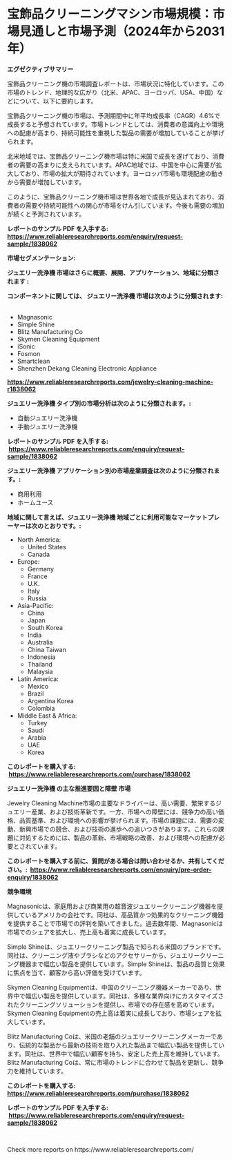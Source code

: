 <p><h1>宝飾品クリーニングマシン市場規模：市場見通しと市場予測（2024年から2031年）</h1></p><p><strong>エグゼクティブサマリー</strong></p>
<p><p>宝飾品クリーニング機の市場調査レポートは、市場状況に特化しています。この市場のトレンド、地理的な広がり（北米、APAC、ヨーロッパ、USA、中国）などについて、以下に要約します。</p><p>宝飾品クリーニング機の市場は、予測期間中に年平均成長率（CAGR）4.6%で成長すると予想されています。市場トレンドとしては、消費者の意識向上や環境への配慮が高まり、持続可能性を重視した製品の需要が増加していることが挙げられます。</p><p>北米地域では、宝飾品クリーニング機市場は特に米国で成長を遂げており、消費者の需要の高まりに支えられています。APAC地域では、中国を中心に需要が拡大しており、市場の拡大が期待されています。ヨーロッパ市場も環境配慮の動きから需要が増加しています。</p><p>このように、宝飾品クリーニング機市場は世界各地で成長が見込まれており、消費者の需要や持続可能性への関心が市場をけん引しています。今後も需要の増加が続くと予測されています。</p></p>
<p><strong>レポートのサンプル PDF を入手する: <a href="https://www.reliableresearchreports.com/enquiry/request-sample/1838062">https://www.reliableresearchreports.com/enquiry/request-sample/1838062</a></strong></p>
<p><strong>市場セグメンテーション:</strong></p>
<p><strong> ジュエリー洗浄機 市場はさらに概要、展開、アプリケーション、地域に分類されます :</strong></p>
<p><strong>コンポーネントに関しては、 ジュエリー洗浄機 市場は次のように分類されます: &nbsp;</strong></p>
<p><ul><li>Magnasonic</li><li>Simple Shine</li><li>Blitz Manufacturing Co</li><li>Skymen Cleaning Equipment</li><li>iSonic</li><li>Fosmon</li><li>Smartclean</li><li>Shenzhen Dekang Cleaning Electronic Appliance</li></ul></p>
<p><strong><a href="https://www.reliableresearchreports.com/jewelry-cleaning-machine-r1838062">https://www.reliableresearchreports.com/jewelry-cleaning-machine-r1838062</a></strong></p>
<p><strong> ジュエリー洗浄機 タイプ別の市場分析は次のように分類されます。:</strong></p>
<p><ul><li>自動ジュエリー洗浄機</li><li>手動ジュエリー洗浄機</li></ul></p>
<p><strong>レポートのサンプル PDF を入手する: &nbsp;<a href="https://www.reliableresearchreports.com/enquiry/request-sample/1838062">https://www.reliableresearchreports.com/enquiry/request-sample/1838062</a></strong></p>
<p><strong> ジュエリー洗浄機 アプリケーション別の市場産業調査は次のように分類されます。:</strong></p>
<p><ul><li>商用利用</li><li>ホームユース</li></ul></p>
<p><strong>地域に関して言えば、ジュエリー洗浄機 地域ごとに利用可能なマーケットプレーヤーは次のとおりです。:</strong></p>
<p><ul>
    <li>
        North America:
        <ul>
            <li>United States</li>
            <li>Canada</li>
        </ul>
    </li>
    <li>
        Europe:
        <ul>
            <li>Germany</li>
            <li>France</li>
            <li>U.K.</li>
            <li>Italy</li>
            <li>Russia</li>
        </ul>
    </li>
    <li>
        Asia-Pacific:
        <ul>
            <li>China</li>
            <li>Japan</li>
            <li>South Korea</li>
            <li>India</li>
            <li>Australia</li>
            <li>China Taiwan</li>
            <li>Indonesia</li>
            <li>Thailand</li>
            <li>Malaysia</li>
        </ul>
    </li>
    <li>
        Latin America:
        <ul>
            <li>Mexico</li>
            <li>Brazil</li>
            <li>Argentina Korea</li>
            <li>Colombia</li>
        </ul>
    </li>
    <li>
        Middle East & Africa:
        <ul>
            <li>Turkey</li>
            <li>Saudi</li>
            <li>Arabia</li>
            <li>UAE</li>
            <li>Korea</li>
        </ul>
    </li>
    </ul></p>
<p><strong>このレポートを購入する: &nbsp;<a href="https://www.reliableresearchreports.com/purchase/1838062">https://www.reliableresearchreports.com/purchase/1838062</a></strong></p>
<p><strong>ジュエリー洗浄機 の主な推進要因と障壁 市場</strong></p>
<p><p>Jewelry Cleaning Machine市場の主要なドライバーは、高い需要、繁栄するジュエリー産業、および技術革新です。一方、市場への障壁には、競争力の高い価格、品質基準、および環境への影響が挙げられます。市場の課題には、需要の変動、新興市場での競合、および技術の進歩への追いつきがあります。これらの課題に対処するためには、製品の革新、市場戦略の改善、および環境への配慮が必要とされています。</p></p>
<p><strong>このレポートを購入する前に、質問がある場合は問い合わせるか、共有してください。:&nbsp; <a href="https://www.reliableresearchreports.com/enquiry/pre-order-enquiry/1838062">https://www.reliableresearchreports.com/enquiry/pre-order-enquiry/1838062</a></strong></p>
<p><strong>競争環境</strong></p>
<p><p>Magnasonicは、家庭用および商業用の超音波ジュエリークリーニング機器を提供しているアメリカの会社です。同社は、高品質かつ効果的なクリーニング機器を提供することで市場での評判を築いてきました。過去数年間、Magnasonicは市場でのシェアを拡大し、売上高も着実に成長しています。</p><p>Simple Shineは、ジュエリークリーニング製品で知られる米国のブランドです。同社は、クリーニング液やブラシなどのアクセサリーから、ジュエリークリーニング機器まで幅広い製品を提供しています。Simple Shineは、製品の品質と効果に焦点を当て、顧客から高い評価を受けています。</p><p>Skymen Cleaning Equipmentは、中国のクリーニング機器メーカーであり、世界中で幅広い製品を提供しています。同社は、多様な業界向けにカスタマイズされたクリーニングソリューションを提供し、市場での存在感を高めています。Skymen Cleaning Equipmentの売上高は着実に成長しており、市場シェアを拡大しています。</p><p>Blitz Manufacturing Coは、米国の老舗のジュエリークリーニングメーカーであり、伝統的な製品から最新の技術を取り入れた製品まで幅広い製品を提供しています。同社は、世界中で幅広い顧客を持ち、安定した売上高を維持しています。Blitz Manufacturing Coは、常に市場のトレンドに合わせて製品を更新し、競争力を維持しています。</p></p>
<p><strong>このレポートを購入する: &nbsp; <a href="https://www.reliableresearchreports.com/purchase/1838062">https://www.reliableresearchreports.com/purchase/1838062</a></strong></p>
<p><strong>レポートのサンプル PDF を入手する: &nbsp;<a href="https://www.reliableresearchreports.com/enquiry/request-sample/1838062">https://www.reliableresearchreports.com/enquiry/request-sample/1838062</a></strong><strong></strong></p>
<p>&nbsp;</p>
<p>Check more reports on https://www.reliableresearchreports.com/</p>